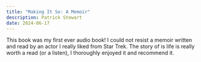```yaml
---
title: "Making It So: A Memoir"
description: Patrick Stewart
date: 2024-06-17
---
```


This book was my first ever audio book! I could not resist a memoir written and read by an actor I really liked from Star Trek. The story of is life is really worth a read (or a listen), I thoroughly enjoyed it and recommend it.
